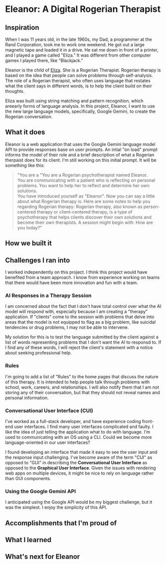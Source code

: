 # Eleanor: A Digital Rogerian Therapist

## Inspiration

When I was 11 years old, in the late 1960s, my Dad, a programmer at the Rand Corporation, took me to work one weekend. He got out a large magnetic tape and loaded it in a drive. He sat me down in front of a printer, and I played a game called "Eliza." It was different from other computer games I played there, like "Blackjack." 

Eleanor is the child of [Eliza](https://en.wikipedia.org/wiki/ELIZA).  She is a
Rogerian Therapist.  Rogerian therapy is based on the idea that people can solve problems through self-analysis.  The role of a Rogerian therapist, who often uses language that restates what the client says in different words, is to help the client build on their thoughts.

Eliza was built using string matching and pattern recognition, which areearly forms of language analysis.  In this project, Eleanor, I want to use the new large language models, specifically, Google Gemini, to create the Rogerian conversation. 

## What it does

Eleanor is a web application that uses the Google Gemini language model API to provide responses base on user prompts.  An intial "on load" prompt informs the model of their role and a brief description of what a Rogerian therpaist does for its client.  I'm still working on this initial prompt.  It will be something like this:

>"You are a "You are a Rogerian psychotherapist named Eleanor.  
    You are communicating with a patient who is reflecting on personal problems. 
     You want to help her to reflect and determine her own solutions.   
     You have introduced yourself as "Eleanor".  Now you can say a little about what Rogerian therapy is. 
     Here are some notes to help you regarding Rogerian therapy: 
     Rogerian therapy, also known as person-centered therapy 
     or client-centered therapy, is a type of psychotherapy that helps 
     clients discover their own solutions and become their own therapists.
     A session might begin with: How are you today?"



## How we built it

## Challenges I ran into

I worked independently on this project.  I think this project would have benefited from a team approach.  I know from experience working on teams that
there would have been more innovation and fun with a team.

### AI Responses in a Therapy Session

I am concerned about the fact that I don't have total control over what the AI model will respond with, especially because I am creating a "therapy" application.  If "clients" come to the session with problems that delve into areas that the model is not equipped to flag as a big problem, like suicidal tendencies or drug problems, I may not be able to intervene.

My solution for this is to test the language submitted by the client against a list of words representing problems that I don't want the AI to responsd to.  If I find any of these words, I will reject the client's statement with a notice about seeking professional help.

### Rules

I'm going to add a list of "Rules" to the home pages that discuss the nature of this therapy.  It is intended to help people talk through problems with school, work, careers, and relationships.  I will also notify them that I am not storing any of their conversation, but that they should not reveal names and personal information.

 ### Conversational User Interface (CUI)

 I've worked as a full-stack developer, and have experience coding front-end user interfaces. I find many user interfaces complicated and faulty. I like the idea of just telling the application what to do with language. I'm used to communicating with an OS using a CLI. Could we become more language-oriented in our user interfaces?

 I found developing an interface that made it easy to see the user input and the response input challenging.  I've become aware of the term "CUI" as opposed to "GUI" in describing the **Conversational User Interface** as opposed to the **Graphical User Interface**.  Given the issues with rendering web apps on multiple devices, it might be nice to rely on language rather than GUI components.

 ### Using the Google Gemini API

 I anticipated using the Google API would be my biggest challenge, but it was the simplest.  I enjoy the simplicity of this API.

## Accomplishments that I'm proud of


## What I learned

## What's next for Eleanor